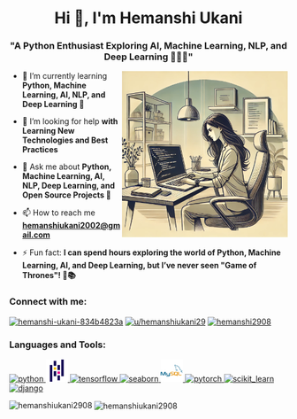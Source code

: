 <h1 align="center">Hi 👋, I'm Hemanshi Ukani</h1>
<h3 align="center">"A Python Enthusiast Exploring AI, Machine Learning, NLP, and Deep Learning 🌟🤖🚀"</h3>
<p> <img src="https://github.com/hemanshiukani2908/hemanshiukani2908/blob/main/github_side_image.webp" align="right" alt="Coding" width="300"/> </p>


- 🌱 I’m currently learning **Python, Machine Learning, AI, NLP, and Deep Learning 🚀**

- 🤝 I’m looking for help **with Learning New Technologies and Best Practices**

- 💬 Ask me about **Python, Machine Learning, AI, NLP, Deep Learning, and Open Source Projects 🌟**

- 📫 How to reach me **hemanshiukani2002@gmail.com**

- ⚡ Fun fact: **I can spend hours exploring the world of Python, Machine Learning, AI, and Deep Learning, but I’ve never seen "Game of Thrones"! 🤖📚**

<h3 align="left">Connect with me:</h3>
<p align="left">
<a href="https://linkedin.com/in/hemanshi-ukani-834b4823a" target="blank"><img align="center" src="https://raw.githubusercontent.com/rahuldkjain/github-profile-readme-generator/master/src/images/icons/Social/linked-in-alt.svg" alt="hemanshi-ukani-834b4823a" height="30" width="40" /></a>
<a href="https://www.leetcode.com/u/hemanshiukani29" target="blank"><img align="center" src="https://raw.githubusercontent.com/rahuldkjain/github-profile-readme-generator/master/src/images/icons/Social/leet-code.svg" alt="u/hemanshiukani29" height="30" width="40" /></a>
<a href="https://www.hackerrank.com/profile/hemanshi2908" target="blank"><img align="center" src="https://raw.githubusercontent.com/rahuldkjain/github-profile-readme-generator/master/src/images/icons/Social/hackerrank.svg" alt="hemanshi2908" height="30" width="40" /></a>
</p>

<h3 align="left">Languages and Tools:</h3>
<p align="left">  <a href="https://www.python.org" target="_blank" rel="noreferrer"> <img src="https://user-images.githubusercontent.com/74038190/212257472-08e52665-c503-4bd9-aa20-f5a4dae769b5.gif" alt="python" width="40" height="40"/> </a><a href="https://pandas.pydata.org/" target="_blank" rel="noreferrer"> <img src="https://raw.githubusercontent.com/devicons/devicon/2ae2a900d2f041da66e950e4d48052658d850630/icons/pandas/pandas-original.svg" alt="pandas" width="40" height="40"/> </a> <a href="https://www.tensorflow.org" target="_blank" rel="noreferrer"> <img src="https://www.vectorlogo.zone/logos/tensorflow/tensorflow-icon.svg" alt="tensorflow" width="40" height="40"/> </a> <a href="https://seaborn.pydata.org/" target="_blank" rel="noreferrer"> <img src="https://seaborn.pydata.org/_images/logo-mark-lightbg.svg" alt="seaborn" width="40" height="40"/> </a><a href="https://www.mysql.com/" target="_blank" rel="noreferrer"> <img src="https://raw.githubusercontent.com/devicons/devicon/master/icons/mysql/mysql-original-wordmark.svg" alt="mysql" width="40" height="40"/> </a>  <a href="https://pytorch.org/" target="_blank" rel="noreferrer"> <img src="https://www.vectorlogo.zone/logos/pytorch/pytorch-icon.svg" alt="pytorch" width="40" height="40"/> </a> <a href="https://scikit-learn.org/" target="_blank" rel="noreferrer"> <img src="https://upload.wikimedia.org/wikipedia/commons/0/05/Scikit_learn_logo_small.svg" alt="scikit_learn" width="40" height="40"/> </a><a href="https://www.djangoproject.com/" target="_blank" rel="noreferrer"> <img src="https://cdn.worldvectorlogo.com/logos/django.svg" alt="django" width="40" height="40"/> </a> </p>

<p><img align="left" src="https://github-readme-stats.vercel.app/api/top-langs?username=hemanshiukani2908&show_icons=true&locale=en&layout=compact" alt="hemanshiukani2908" /></p>

<p>&nbsp;<img align="center" src="https://github-readme-stats.vercel.app/api?username=hemanshiukani2908&show_icons=true&locale=en" alt="hemanshiukani2908" /></p>
